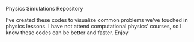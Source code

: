 Physics Simulations Repository

I've created these codes to visualize common problems we've touched in physics lessons.
I have not attend computational physics' courses, so I know these codes can be better and faster. 
Enjoy
